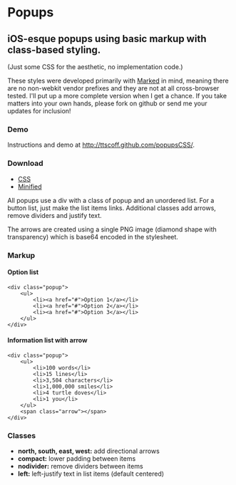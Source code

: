 # Popups

## iOS-esque popups using basic markup with class-based styling.

(Just some CSS for the aesthetic, no implementation code.)

These styles were developed primarily with [Marked](http://markedapp.com) in mind, meaning there are no non-webkit vendor prefixes and they are not at all cross-browser tested. I'll put up a more complete version when I get a chance. If you take matters into your own hands, please fork on github or send me your updates for inclusion!

### Demo ###

Instructions and demo at <http://ttscoff.github.com/popupsCSS/>.

### Download

* [CSS](https://raw.github.com/ttscoff/popupsCSS/master/popups.css)
* [Minified](https://raw.github.com/ttscoff/popupsCSS/master/popups.min.css)


All popups use a div with a class of popup and an unordered list. For a button list, just make the list items links. Additional classes add arrows, remove dividers and justify text.

The arrows are created using a single PNG image (diamond shape with transparency) which is base64 encoded in the stylesheet.

### Markup

#### Option list

    <div class="popup">
    	<ul>
    		<li><a href="#">Option 1</a></li>
    		<li><a href="#">Option 2</a></li>
    		<li><a href="#">Option 3</a></li>
    	</ul>
    </div>					

#### Information list with arrow

    <div class="popup">
    	<ul>
    		<li>100 words</li>
    		<li>15 lines</li>
    		<li>3,504 characters</li>
    		<li>1,000,000 smiles</li>
    		<li>4 turtle doves</li>
    		<li>1 you</li>
    	</ul>
    	<span class="arrow"></span>
    </div>

### Classes

* **north, south, east, west:** add directional arrows
* **compact:** lower padding between items
* **nodivider:** remove dividers between items
* **left:** left-justify text in list items (default centered)